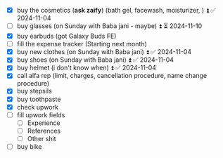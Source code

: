 - [x] buy the cosmetics (**ask zaify**) (bath gel, facewash, moisturizer, ) ⏫ ✅ 2024-11-04
- [ ] buy glasses (on Sunday with Baba jani - maybe) ⏫ ⏳ 2024-11-10
- [x] buy earbuds (got Galaxy Buds FE)
- [ ] fill the expense tracker (Starting next month)
- [x] buy new clothes (on Sunday with Baba jani) ⏫ ✅ 2024-11-04
- [x] buy shoes (on Sunday with Baba jani) ⏫ ✅ 2024-11-04
- [x] buy helmet (i don't know when) ⏫ ✅ 2024-11-04
- [x] call alfa rep (limit, charges, cancellation procedure, name change procedure)
- [x] buy stepsils
- [x] buy toothpaste
- [x] check upwork
- [ ] fill upwork fields
	- [ ] Experience
	- [ ] References
	- [ ] Other shit
- [ ] buy bike